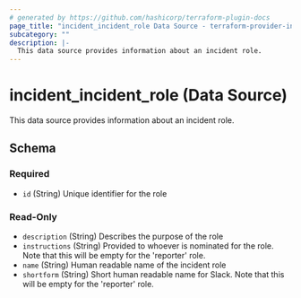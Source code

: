 ```yaml
---
# generated by https://github.com/hashicorp/terraform-plugin-docs
page_title: "incident_incident_role Data Source - terraform-provider-incident"
subcategory: ""
description: |-
  This data source provides information about an incident role.
---
```


# incident_incident_role (Data Source)

This data source provides information about an incident role.



<!-- schema generated by tfplugindocs -->
## Schema

### Required

- `id` (String) Unique identifier for the role

### Read-Only

- `description` (String) Describes the purpose of the role
- `instructions` (String) Provided to whoever is nominated for the role. Note that this will be empty for the 'reporter' role.
- `name` (String) Human readable name of the incident role
- `shortform` (String) Short human readable name for Slack. Note that this will be empty for the 'reporter' role.


